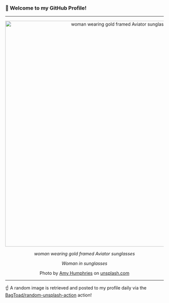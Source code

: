 ### 👋 Welcome to my GitHub Profile!

----

<div align="center">
  <img width="720" src="https://images.unsplash.com/photo-1469752427292-1d87868f0cdf?crop=entropy&cs=tinysrgb&fit=max&fm=jpg&ixid=M3w1NTI0OTR8MHwxfHJhbmRvbXx8fHx8fHx8fDE3MjY0NjcxNTh8&ixlib=rb-4.0.3&q=80&w=1080" alt="woman wearing gold framed Aviator sunglasses">
  
  <em>woman wearing gold framed Aviator sunglasses</em>
  
  <em>Woman in sunglasses</em>
  
  Photo by [Amy Humphries](http://www.amyjoyhumphries.squarespace.com) on [unsplash.com](https://unsplash.com/)
</div>

----

☝️ A random image is retrieved and posted to my profile daily via the [BagToad/random-unsplash-action](https://github.com/BagToad/random-unsplash-action) action!
